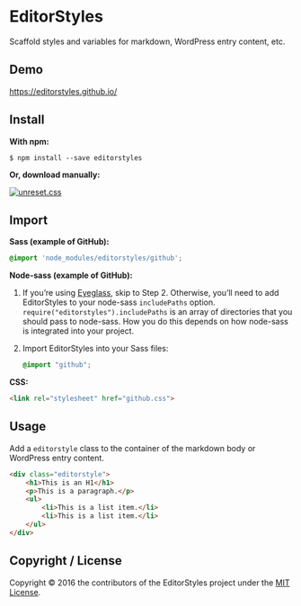 # EditorStyles

Scaffold styles and variables for markdown, WordPress entry content, etc.

## Demo

https://editorstyles.github.io/

## Install

**With npm:**

```shell
$ npm install --save editorstyles
```

**Or, download manually:**

[![unreset.css](https://img.shields.io/badge/Download-css-brightgreen.svg)](https://raw.githubusercontent.com/ixkaito/unreset-css/master/css)

## Import

**Sass (example of GitHub):**

```scss
@import 'node_modules/editorstyles/github';
```

**Node-sass (example of GitHub):**

1.  If you’re using [Eyeglass](http://eyeglass.rocks), skip to Step 2. Otherwise, you’ll need to add EditorStyles to your node-sass `includePaths` option. `require("editorstyles").includePaths` is an array of directories that you should pass to node-sass. How you do this depends on how node-sass is integrated into your project.

2.  Import EditorStyles into your Sass files:

    ```scss
    @import "github";
    ```

**CSS:**

```html
<link rel="stylesheet" href="github.css">
```

## Usage

Add a `editorstyle` class to the container of the markdown body or WordPress entry content.

```html
<div class="editorstyle">
    <h1>This is an H1</h1>
    <p>This is a paragraph.</p>
    <ul>
        <li>This is a list item.</li>
        <li>This is a list item.</li>
    </ul>
</div>
```

## Copyright / License

Copyright © 2016 the contributors of the EditorStyles project under the [MIT License](https://github.com/editorstyles/editorstyles/blob/master/LICENSE).
